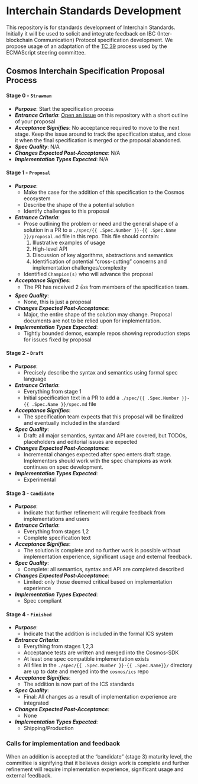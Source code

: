 # Interchain Standards Development

This repository is for standards development of Interchain Standards. Initially it will be used to solicit and integrate feedback on IBC (Inter-blockchain Communication) Protocol specification development. We propose usage of an adaptation of the [TC 39](https://tc39.github.io/process-document/) process used by the ECMAScript steering committee.

## Cosmos Interchain Specification Proposal Process

#### Stage 0 - `Strawman`
- _**Purpose**_: Start the specification process
- _**Entrance Criteria**_: [Open an issue](https://github.com/cosmos/ics/issues/new) on this repository with a short outline of your proposal
- _**Acceptance Signifies**_: No acceptance required to move to the next stage. Keep the issue around to track the specification status, and close it when the final specification is merged or the proposal abandoned.
- _**Spec Quality**_: N/A
- _**Changes Expected Post-Acceptance**_: N/A
- _**Implementation Types Expected**_: N/A

#### Stage 1 - `Proposal`
- _**Purpose**_:
  * Make the case for the addition of this specification to the Cosmos ecosystem
  * Describe the shape of the a potential solution
  * Identify challenges to this proposal
- _**Entrance Criteria**_:
  * Prose outlining the problem or need and the general shape of a solution in a PR to a `./spec/{{ .Spec.Number }}-{{ .Spec.Name }}/proposal.md` file in this repo. This file should contain:
    1. Illustrative examples of usage
    1. High-level API
    1. Discussion of key algorithms, abstractions and semantics
    1. Identification of potential “cross-cutting” concerns and implementation challenges/complexity
  * Identified `Champion(s)` who will advance the proposal
- _**Acceptance Signifies**_:
  * The PR has received 2 :+1:s from members of the specification team.
- _**Spec Quality**_:
  * None, this is just a proposal
- _**Changes Expected Post-Acceptance**_:
  * Major, the entire shape of the solution may change. Proposal documents are not to be relied upon for implementation.
- _**Implementation Types Expected**_:
  * Tightly bounded demos, example repos showing reproduction steps for issues fixed by proposal

#### Stage 2 - `Draft`
- _**Purpose**_:
  * Precisely describe the syntax and semantics using formal spec language
- _**Entrance Criteria**_:
  * Everything from stage 1
  * Initial specification text in a PR to add a `./spec/{{ .Spec.Number }}-{{ .Spec.Name }}/spec.md` file
- _**Acceptance Signifies**_:
  * The specification team expects that this proposal will be finalized and eventually included in the standard
- _**Spec Quality**_:
  * Draft: all major semantics, syntax and API are covered, but TODOs, placeholders and editorial issues are expected
- _**Changes Expected Post-Acceptance**_:
  * Incremental changes expected after spec enters draft stage. Implementors should work with the spec champions as work continues on spec development.
- _**Implementation Types Expected**_:
  * Experimental

#### Stage 3 - `Candidate`
- _**Purpose**_:
  * Indicate that further refinement will require feedback from implementations and users
- _**Entrance Criteria**_:
  * Everything from stages 1,2
  * Complete specification text
- _**Acceptance Signifies**_:
  * The solution is complete and no further work is possible without implementation experience, significant usage and external feedback.
- _**Spec Quality**_:
  * Complete: all semantics, syntax and API are completed described
- _**Changes Expected Post-Acceptance**_:
  * Limited: only those deemed critical based on implementation experience
- _**Implementation Types Expected**_:
  * Spec compliant

#### Stage 4 - `Finished`
- _**Purpose**_:
  * Indicate that the addition is included in the formal ICS system
- _**Entrance Criteria**_:
  * Everything from stages 1,2,3
  * Acceptance tests are written and merged into the Cosmos-SDK
  * At least one spec compatible implementation exists
  * All files in the `./spec/{{ .Spec.Number }}-{{ .Spec.Name}}/` directory are up to date and merged into the `cosmos/ics` repo
- _**Acceptance Signifies**_:
  * The addition is now part of the ICS standards
- _**Spec Quality**_:
  * Final: All changes as a result of implementation experience are integrated
- _**Changes Expected Post-Acceptance**_:
  * None
- _**Implementation Types Expected**_:
  * Shipping/Production

### Calls for implementation and feedback

When an addition is accepted at the “candidate” (stage 3) maturity level, the committee is signifying that it believes design work is complete and further refinement will require implementation experience, significant usage and external feedback.
